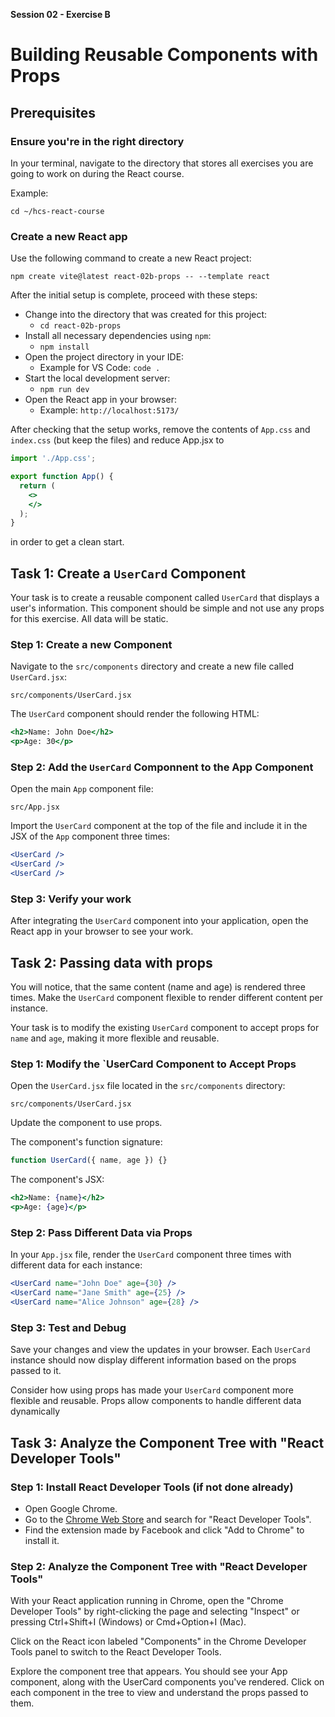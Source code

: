 **Session 02 - Exercise B**

# Building Reusable Components with Props

## Prerequisites

### Ensure you're in the right directory

In your terminal, navigate to the directory that stores all exercises you are going to work on during the React course.

Example:

```
cd ~/hcs-react-course
```

### Create a new React app

Use the following command to create a new React project:

```
npm create vite@latest react-02b-props -- --template react
```

After the initial setup is complete, proceed with these steps:

- Change into the directory that was created for this project:
    - `cd react-02b-props`
- Install all necessary dependencies using `npm`:
    - `npm install`
- Open the project directory in your IDE:
    - Example for VS Code: `code .`
- Start the local development server:
    - `npm run dev`
- Open the React app in your browser:
    - Example: `http://localhost:5173/`

After checking that the setup works, remove the contents of `App.css` and `index.css` (but keep the files) and reduce App.jsx to
```jsx
import './App.css';

export function App() {
  return (
    <>
    </>
  );
}
```
in order to get a clean start.

## Task 1: Create a `UserCard` Component

Your task is to create a reusable component called `UserCard` that displays a user's information. This component should be simple and not use any props for this exercise. All data will be static.

### Step 1: Create a new Component

Navigate to the `src/components` directory and create a new file called `UserCard.jsx`:

```
src/components/UserCard.jsx
```

The `UserCard` component should render the following HTML:

```jsx
<h2>Name: John Doe</h2>
<p>Age: 30</p>
```

### Step 2: Add the `UserCard` Componnent to the App Component

Open the main `App` component file:

```
src/App.jsx
```

Import the `UserCard` component at the top of the file and include it in the JSX of the `App` component three times:

```jsx
<UserCard />
<UserCard />
<UserCard />
```

### Step 3: Verify your work

After integrating the `UserCard` component into your application, open the React app in your browser to see your work.

## Task 2: Passing data with props

You will notice, that the same content (name and age) is rendered three times. Make the `UserCard` component flexible to render different content per instance.

Your task is to modify the existing `UserCard` component to accept props for `name` and `age`, making it more flexible and reusable.

### Step 1: Modify the `UserCard Component to Accept Props

Open the `UserCard.jsx` file located in the `src/components` directory:

```
src/components/UserCard.jsx
```

Update the component to use props.

The component's function signature:

```jsx
function UserCard({ name, age }) {}
```
 
The component's JSX:

```jsx
<h2>Name: {name}</h2>
<p>Age: {age}</p>
```

### Step 2: Pass Different Data via Props

In your `App.jsx` file, render the `UserCard` component three times with different data for each instance:

```jsx
<UserCard name="John Doe" age={30} />
<UserCard name="Jane Smith" age={25} />
<UserCard name="Alice Johnson" age={28} />
```

### Step 3: Test and Debug 

Save your changes and view the updates in your browser. Each `UserCard` instance should now display different information based on the props passed to it.

Consider how using props has made your `UserCard` component more flexible and reusable. Props allow components to handle different data dynamically

## Task 3: Analyze the Component Tree with "React Developer Tools"

### Step 1: Install React Developer Tools (if not done already)

- Open Google Chrome.
- Go to the [Chrome Web Store](https://chromewebstore.google.com/) and search for "React Developer Tools".
- Find the extension made by Facebook and click "Add to Chrome" to install it.

### Step 2: Analyze the Component Tree with "React Developer Tools"

With your React application running in Chrome, open the "Chrome Developer Tools" by right-clicking the page and selecting "Inspect" or pressing Ctrl+Shift+I (Windows) or Cmd+Option+I (Mac).

Click on the React icon labeled "Components" in the Chrome Developer Tools panel to switch to the React Developer Tools.

Explore the component tree that appears. You should see your App component, along with the UserCard components you've rendered. Click on each component in the tree to view and understand the props passed to them.
